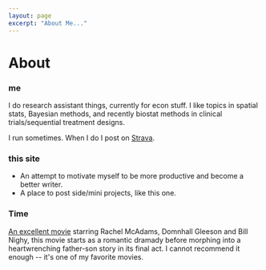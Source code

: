 ```yaml
---
layout: page
excerpt: "About Me..."
---
```


# 

# About

### me
I do research assistant things, currently for econ stuff. I like topics in spatial stats, Bayesian methods, and recently biostat methods in clinical trials/sequential treatment designs. 

I run sometimes. When I do I post on [Strava](https://www.strava.com/athletes/40930645).

### this site
- An attempt to motivate myself to be more productive and become a better writer.
- A place to post side/mini projects, like this one.

### Time

[An excellent movie](https://www.imdb.com/title/tt2194499/) starring Rachel McAdams, Domnhall Gleeson and Bill Nighy, this movie starts as a romantic dramady before morphing into a heartwrenching father-son story in its final act. I cannot recommend it enough -- it's one of my favorite movies.
